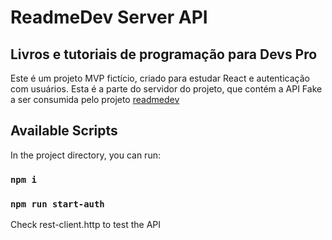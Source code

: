 # ReadmeDev Server API

## Livros e tutoriais de programação para Devs Pro

Este é um projeto MVP fictício, criado para estudar React e autenticação com usuários. Esta é a parte do servidor do projeto, que contém a API Fake a ser consumida pelo projeto [readmedev](https://github.com/emiscode/react-readmedev)

## Available Scripts

In the project directory, you can run:

### `npm i`

### `npm run start-auth`

Check rest-client.http to test the API
